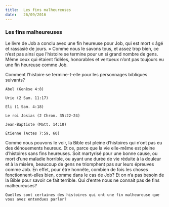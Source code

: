 ```yaml
---
title:  Les fins malheureuses
date:   26/09/2016
---
```


### Les fins malheureuses

Le livre de Job a conclu avec une fin heureuse pour Job, qui est mort « âgé et rassasié de jours. » Comme nous le savons tous, et assez trop bien, ce n’est pas ainsi que l’histoire se termine pour un si grand nombre de gens. Même ceux qui étaient fidèles, honorables et vertueux n’ont pas toujours eu une fin heureuse comme Job.

Comment l’histoire se termine-t-elle pour les personnages bibliques suivants?

`Abel (Genèse 4:8)`

`Urie (2 Sam. 11:17)`

`Eli (1 Sam. 4:18)`

`Le roi Josias (2 Chron. 35:22–24)`

`Jean-Baptiste (Matt. 14:10)`

`Étienne (Actes 7:59, 60)`

Comme nous pouvons le voir, la Bible est pleine d’histoires qui n’ont pas eu des dénouements heureux. Et ce, parce que la vie elle-même est pleine d’histoires sans fins heureuses. Soit martyrisé pour une bonne cause, ou mort d’une maladie horrible, ou ayant une durée de vie réduite à la douleur et à la misère, beaucoup de gens ne triomphent pas sur leurs épreuves comme Job. En effet, pour être honnête, combien de fois les choses fonctionnent-elles bien, comme dans le cas de Job? Et on n’a pas besoin de la Bible pour savoir ce fait terrible. Qui d’entre nous ne connait pas de fins malheureuses?
           
`Quelles sont certaines des histoires qui ont une fin malheureuse que vous avez entendues parler?`